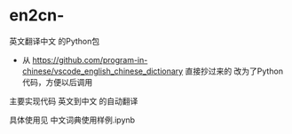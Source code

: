# en2cn-
英文翻译中文 的Python包

* 从 https://github.com/program-in-chinese/vscode_english_chinese_dictionary 直接抄过来的
改为了Python代码，方便以后调用

主要实现代码 英文到中文 的自动翻译

具体使用见 中文词典使用样例.ipynb
